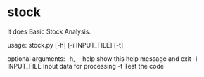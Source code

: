 stock
=====

It does Basic Stock Analysis.

usage: stock.py [-h] [-i INPUT_FILE] [-t]

optional arguments:
  -h, --help     show this help message and exit
  -i INPUT_FILE  Input data for processing
  -t             Test the code
